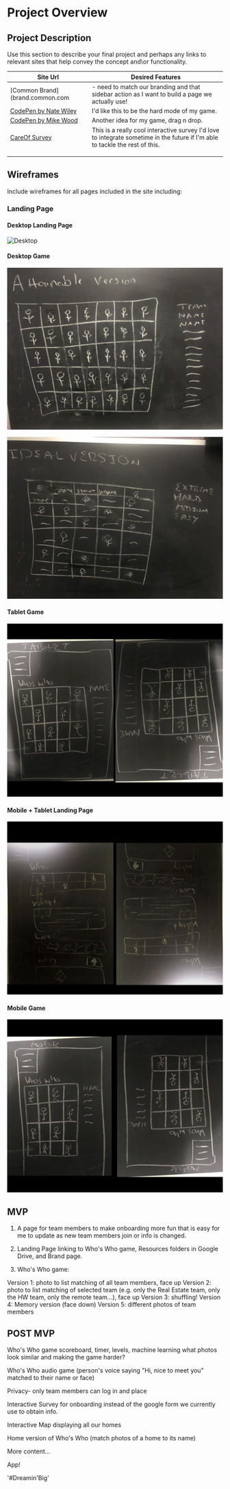 # Project Overview

## Project Description

Use this section to describe your final project and perhaps any links to relevant sites that help convey the concept and\or functionality.

| Site Url        | Desired Features           | 
| ------------- |-------------| 
| [Common Brand] (brand.common.com| - need to match our branding and that sidebar action as I want to build a page we actually use!|  
| [CodePen by Nate Wiley](https://codepen.io/Hadsterific/pen/boOqvw)| I'd like this to be the hard mode of my game. |   
| [CodePen by Mike Wood](https://codepen.io/petrarque/full/JWapzj/)| Another idea for my game, drag n drop.|   
| [CareOf Survey](https://takecareof.com/survey/new?question=first_name) | This is a really cool interactive survey I'd love to integrate sometime in the future if I'm able to tackle the rest of this. |   
|  |   |   
|  |   |   
|  |   |   

## Wireframes

Include wireframes for all pages included in the site including:

### Landing Page

#### Desktop Landing Page
![Desktop](https://github.com/sophrosune/sophrosune.github.io/blob/master/class07/Final_Project/images/desktop11.jpg "Landing Page Desktop")

#### Desktop Game
![DesktopV1](https://github.com/sophrosune/sophrosune.github.io/blob/master/class07/Final_Project/images/desktop1%20v1.jpg "Game Desktop V1")

![DesktopV](https://github.com/sophrosune/sophrosune.github.io/blob/master/class07/Final_Project/images/desktop1%20v2.jpg "Game Desktop V2")


#### Tablet Game

![Tablet](https://github.com/sophrosune/sophrosune.github.io/blob/master/class07/Final_Project/images/tablet22.jpg "Game Tablet")

#### Mobile + Tablet Landing Page

![Mobile Landing Page](https://github.com/sophrosune/sophrosune.github.io/blob/master/class07/Final_Project/images/mobile11.jpg "Mobile Landing Page")

#### Mobile Game

![Mobile Game](https://github.com/sophrosune/sophrosune.github.io/blob/master/class07/Final_Project/images/mobile22.jpg "Mobile Game")

## MVP 

1. A page for team members to make onboarding more fun that is easy for me to update as new team members join or info is changed.

2. Landing Page linking to Who's Who game, Resources folders in Google Drive, and Brand page.

3. Who's Who game:

Version 1: photo to list matching of all team members, face up
Version 2: photo to list matching of selected team (e.g. only the Real Estate team, only the HW team, only the remote team...), face up
Version 3: shuffling!
Version 4: Memory version (face down)
Version 5: different photos of team members

## POST MVP

Who's Who game scoreboard, timer, levels, machine learning what photos look similar and making the game harder?

Who's Who audio game (person's voice saying "Hi, nice to meet you" matched to their name or face)

Privacy- only team members can log in and place

Interactive Survey for onboarding instead of the google form we currently use to obtain info.

Interactive Map displaying all our homes

Home version of Who's Who (match photos of a home to its name)

More content...

App!

'#Dreamin'Big'


